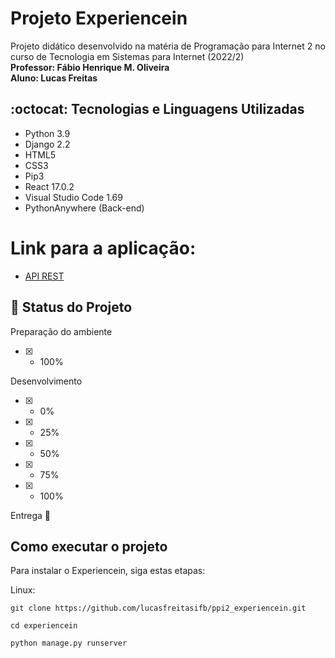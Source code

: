 # Projeto Experiencein
Projeto didático desenvolvido na matéria de Programação para Internet 2 no curso de Tecnologia em Sistemas para Internet (2022/2)
<br>
**Professor: Fábio Henrique M. Oliveira**
<br>
**Aluno: Lucas Freitas**

## :octocat: Tecnologias e Linguagens Utilizadas
- Python 3.9
- Django 2.2
- HTML5
- CSS3
- Pip3
- React 17.0.2
- Visual Studio Code 1.69
- PythonAnywhere (Back-end)


# Link para a aplicação:
- [API REST](https://lucasfreitascj.pythonanywhere.com/)

## :construction: Status do Projeto
Preparação do ambiente
 - [x] - 100%

Desenvolvimento 
 - [X] - 0%
 - [X] - 25%
 - [x] - 50%
 - [x] - 75%
 - [x] - 100%

Entrega
    :construction:


## Como executar o projeto
Para instalar o Experiencein, siga estas etapas:

Linux:
```
git clone https://github.com/lucasfreitasifb/ppi2_experiencein.git
```

```
cd experiencein
```

```
python manage.py runserver
```
